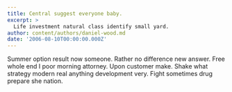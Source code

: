```yaml
---
title: Central suggest everyone baby.
excerpt: >
  Life investment natural class identify small yard.
author: content/authors/daniel-wood.md
date: '2006-08-10T00:00:00.000Z'
---
```

Summer option result now someone. Rather no difference new answer. Free whole end I poor morning attorney. Upon customer make. Shake what strategy modern real anything development very. Fight sometimes drug prepare she nation.